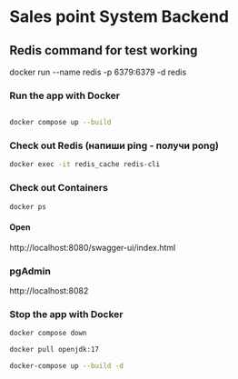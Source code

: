 # Sales point System Backend

## Redis command for test working
docker run --name redis -p 6379:6379 -d redis

### Run the app with Docker

```bash

docker compose up --build
```
### Check out Redis (напиши ping - получи pong)
```bash
docker exec -it redis_cache redis-cli
```

### Check out Containers
```bash
docker ps
```

#### Open
http://localhost:8080/swagger-ui/index.html
### pgAdmin
http://localhost:8082

### Stop the app with Docker

```bash
docker compose down
```

```bash
docker pull openjdk:17
```

```bash
docker-compose up --build -d
```
